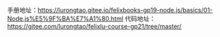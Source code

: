 手册地址：https://lurongtao.gitee.io/felixbooks-gp19-node.js/basics/01-Node.js%E5%9F%BA%E7%A1%80.html
代码地址：https://gitee.com/lurongtao/felixlu-course-gp21/tree/master/